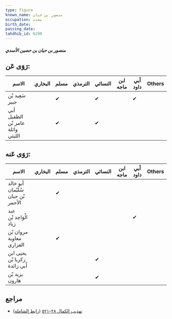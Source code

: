 ```yaml
---
type: figure
known_name: منصور بن حيان
occupation: محدث
birth_date:
passing_date:
tahdhib_id: 6190
---
```

##### منصور بن حيان بن حصين الأسدي

## رَوَى عَن:
| الاسم                            | البخاري | مسلم | الترمذي | النسائي | ابن ماجه | أبي داود | Others |
| -------------------------------- | ------- | ---- | ------- | ------- | -------- | -------- | ------ |
| سَعِيد بْن جبير                  |         | ✔    |         | ✔       |          | ✔        |        |
| أبي الطفيل عامر بْن واثلة الليثي |         | ✔    |         | ✔       |          |          |        |
## رَوَى عَنه:
| الاسم                              | البخاري | مسلم | الترمذي | النسائي | ابن ماجه | أبي داود | Others |
| ---------------------------------- | ------- | ---- | ------- | ------- | -------- | -------- | ------ |
| أبو خالد سُلَيْمان بْن حيان الأحمر |         | ✔    |         |         |          |          |        |
| عبد الْوَاحِد بْن زياد             |         |      |         |         |          | ✔        |        |
| مروان بْن معاوية الفزاري           |         | ✔    |         |         |          |          |        |
| يحيى ابن زكريا بْن أَبي زائدة      |         |      |         | ✔       |          |          |        |
| يزيد بْن هارون                     |         |      |         | ✔       |          |          |        |
## مراجع
- [تهذيب الكمال ٢٨-٥٢١](obsidian://open?vault=Tahdhib-al-Kamal&file=Figures/٦١٩٠-منصور%20بن%20حيان%20بن%20حصين%20الأسدي) ([رابط الشاملة](https://shamela.ws/book/3722/15496))